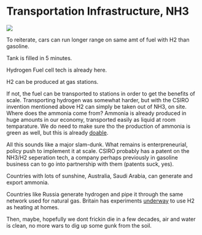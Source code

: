 # Transportation Infrastructure, NH3

[![](http://img.youtube.com/vi/TdNsPNsnQVo/0.jpg)](http://www.youtube.com/watch?v=TdNsPNsnQVo)

To reiterate, cars can run longer range on same amt of fuel with H2
than gasoline.

Tank is filled in 5 minutes.

Hydrogen Fuel cell tech is already here.

H2 can be produced at gas stations. 

If not, the fuel can be transported to stations in order to get the
benefits of scale. Transporting hydrogen was somewhat harder, but with
the CSIRO invention mentioned above H2 can simply be taken out of NH3,
on site. Where does the ammonia come from? Ammonia is already produced
in huge amounts in our economy, transported easily as liquid at room
temparature. We do need to make sure tho the production of ammonia is
green as well, but this is already
[doable](../../2018/10/fracked-up.md).

All this sounds like a major slam-dunk. What remains is
enterpreneurial, policy push to implement it at scale. CSIRO probably
has a patent on the NH3/H2 seperation tech, a company perhaps
previously in gasoline business can to go into partnership with them
(patents suck, yes).

Countries with lots of sunshine, Australia, Saudi Arabia, can generate
and export ammonia.

Countries like Russia generate hydrogen and pipe it through the same
network used for natural gas. Britain has experiments
[underway](https://www.northerngasnetworks.co.uk/2018/11/29/hydrogen-to-heat-homes-14-9m-for-uks-first-trials-on-public-gas-network/)
to use H2 as heating at homes.

Then, maybe, hopefully we dont frickin die in a few decades, air and
water is clean, no more wars to dig up some gunk from the soil.
